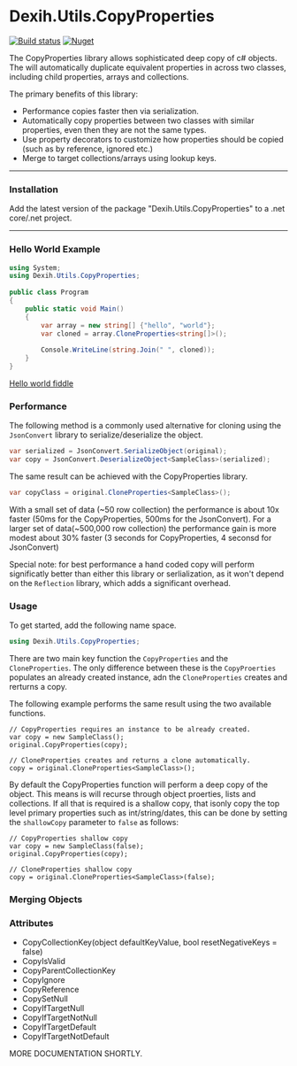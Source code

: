 # Dexih.Utils.CopyProperties

[build]:    https://ci.appveyor.com/project/dataexperts/dexih-utils-copyproperties
[build-img]: https://ci.appveyor.com/api/projects/status/ie0k2cjje6g032j9?svg=true
[nuget]:     https://www.nuget.org/packages/Dexih.Utils.CopyProperties
[nuget-img]: https://badge.fury.io/nu/Dexih.Utils.CopyProperties.svg
[nuget-name]: Dexih.Utils.CopyProperties

[![Build status][build-img]][build] [![Nuget][nuget-img]][nuget]

The CopyProperties library allows sophisticated deep copy of c# objects. The will automatically duplicate equivalent properties in across two classes, including child properties, arrays and collections.

The primary benefits of this library:
 * Performance copies faster then via serialization.
 * Automatically copy properties between two classes with similar properties, even then they are not the same types.
 * Use property decorators to customize how properties should be copied (such as by reference, ignored etc.)
 * Merge to target collections/arrays using lookup keys.
 
---

### Installation

Add the latest version of the package "Dexih.Utils.CopyProperties" to a .net core/.net project.

---

### Hello World Example

```csharp
using System;
using Dexih.Utils.CopyProperties;
					
public class Program
{
	public static void Main()
	{
		var array = new string[] {"hello", "world"};
		var cloned = array.CloneProperties<string[]>();
		
		Console.WriteLine(string.Join(" ", cloned));
	}
}
```
[Hello world fiddle](https://dotnetfiddle.net/0GQjJh)

### Performance

The following method is a commonly used alternative for cloning using the `JsonConvert` library to serialize/deserialize the object.

```csharp
var serialized = JsonConvert.SerializeObject(original);
var copy = JsonConvert.DeserializeObject<SampleClass>(serialized);
```

The same result can be achieved with the CopyProperties library.

```csharp
var copyClass = original.CloneProperties<SampleClass>();
```

With a small set of data (~50 row collection) the performance is about 10x faster (50ms for the CopyProperties, 500ms for the JsonConvert).
For a larger set of data(~500,000 row collection) the performance gain is more modest about 30% faster (3 seconds for CopyProperties, 4 seconsd for JsonConvert)

Special note: for best performance a hand coded copy will perform significatly better than either this library or serlialization, as it won't depend on the `Reflection` library, which adds a significant overhead.


### Usage

To get started, add the following name space.
```csharp
using Dexih.Utils.CopyProperties;
```

There are two main key function the `CopyProperties` and the `CloneProperties`.  The only difference between these is the `CopyProerties` populates an already created instance, adn the `CloneProperties` creates and rerturns a copy.

The following example performs the same result using the two available functions.

```charp
// CopyProperties requires an instance to be already created.
var copy = new SampleClass();
original.CopyProperties(copy);

// CloneProperties creates and returns a clone automatically.
copy = original.CloneProperties<SampleClass>();
```

By default the CopyProperties function will perform a deep copy of the object.  This means is will recurse through object proerties, lists and collections.  If all that is required is a shallow copy, that isonly copy the top level primary properties such as int/string/dates, this can be done by setting the `shallowCopy` parameter to `false` as follows:
```charp
// CopyProperties shallow copy
var copy = new SampleClass(false);
original.CopyProperties(copy);

// CloneProperties shallow copy
copy = original.CloneProperties<SampleClass>(false);
```

### Merging Objects




### Attributes

* CopyCollectionKey(object defaultKeyValue, bool resetNegativeKeys = false)
* CopyIsValid
* CopyParentCollectionKey
* CopyIgnore
* CopyReference
* CopySetNull
* CopyIfTargetNull
* CopyIfTargetNotNull
* CopyIfTargetDefault
* CopyIfTargetNotDefault

MORE DOCUMENTATION SHORTLY.
